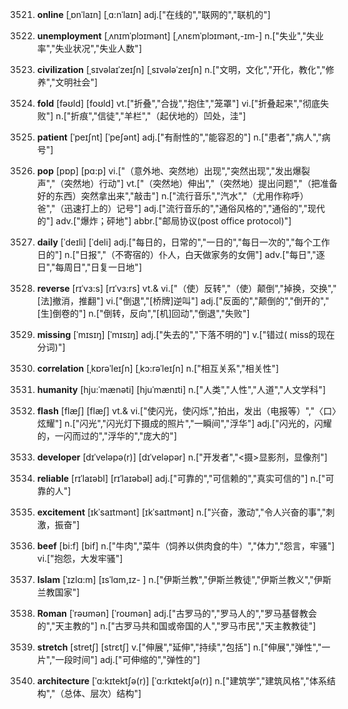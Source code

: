 3521. **online**
[ˌɒnˈlaɪn]  [ˌɑ:nˈlaɪn]
adj.["在线的","联网的","联机的"]  

3522. **unemployment**
[ˌʌnɪmˈplɔɪmənt]  [ˌʌnɛmˈplɔɪmənt,-ɪm-]
n.["失业","失业率","失业状况","失业人数"]  

3523. **civilization**
[ˌsɪvəlaɪˈzeɪʃn]  [ˌsɪvələˈzeɪʃn]
n.["文明，文化","开化，教化","修养","文明社会"]  

3524. **fold**
[fəʊld]  [foʊld]
vt.["折叠","合拢","抱住","笼罩"]  vi.["折叠起来","彻底失败"]  n.["折痕","信徒","羊栏","（起伏地的）凹处，洼"]  

3525. **patient**
[ˈpeɪʃnt]  [ˈpeʃənt]
adj.["有耐性的","能容忍的"]  n.["患者","病人","病号"]  

3526. **pop**
[pɒp]  [pɑ:p]
vi.["（意外地、突然地）出现","突然出现","发出爆裂声","（突然地）行动"]  vt.["（突然地）伸出","（突然地）提出问题","（把准备好的东西）突然拿出来","敲击"]  n.["流行音乐","汽水","（尤用作称呼）爸","（迅速打上的）记号"]  adj.["流行音乐的","通俗风格的","通俗的","现代的"]  adv.["爆炸；砰地"]  abbr.["邮局协议(post office protocol)"]  

3527. **daily**
[ˈdeɪli]  [ˈdeli]
adj.["每日的，日常的","一日的","每日一次的","每个工作日的"]  n.["日报","（不寄宿的）仆人，白天做家务的女佣"]  adv.["每日","逐日","每周日","日复一日地"]  

3528. **reverse**
[rɪˈvɜ:s]  [rɪˈvɜ:rs]
vt.& vi.["（使）反转","（使）颠倒","掉换，交换","[法]撤消，推翻"]  vi.["倒退","[桥牌]逆叫"]  adj.["反面的","颠倒的","倒开的","[生]倒卷的"]  n.["倒转，反向","[机]回动","倒退","失败"]  

3529. **missing**
[ˈmɪsɪŋ]  [ˈmɪsɪŋ]
adj.["失去的","下落不明的"]  v.["错过( miss的现在分词)"]  

3530. **correlation**
[ˌkɒrəˈleɪʃn]  [ˌkɔ:rəˈleɪʃn]
n.["相互关系","相关性"]  

3531. **humanity**
[hju:ˈmænəti]  [hjuˈmænɪti]
n.["人类","人性","人道","人文学科"]  

3532. **flash**
[flæʃ]  [flæʃ]
vt.& vi.["使闪光，使闪烁","拍出，发出（电报等）","〈口〉炫耀"]  n.["闪光","闪光灯下摄成的照片","一瞬间","浮华"]  adj.["闪光的，闪耀的，一闪而过的","浮华的","庞大的"]  

3533. **developer**
[dɪˈveləpə(r)]  [dɪˈveləpər]
n.["开发者","<摄>显影剂，显像剂"]  

3534. **reliable**
[rɪˈlaɪəbl]  [rɪˈlaɪəbəl]
adj.["可靠的","可信赖的","真实可信的"]  n.["可靠的人"]  

3535. **excitement**
[ɪkˈsaɪtmənt]  [ɪkˈsaɪtmənt]
n.["兴奋，激动","令人兴奋的事","刺激，振奋"]  

3536. **beef**
[bi:f]  [bif]
n.["牛肉","菜牛（饲养以供肉食的牛）","体力","怨言，牢骚"]  vi.["抱怨，大发牢骚"]  

3537. **Islam**
[ˈɪzlɑ:m]  [ɪsˈlɑm,ɪz- ]
n.["伊斯兰教","伊斯兰教徒","伊斯兰教义","伊斯兰教国家"]  

3538. **Roman**
[ˈrəʊmən]  [ˈroʊmən]
adj.["古罗马的","罗马人的","罗马基督教会的","天主教的"]  n.["古罗马共和国或帝国的人","罗马市民","天主教教徒"]  

3539. **stretch**
[stretʃ]  [strɛtʃ]
v.["伸展","延伸","持续","包括"]  n.["伸展","弹性","一片","一段时间"]  adj.["可伸缩的","弹性的"]  

3540. **architecture**
[ˈɑ:kɪtektʃə(r)]  [ˈɑ:rkɪtektʃə(r)]
n.["建筑学","建筑风格","体系结构","（总体、层次）结构"]  

